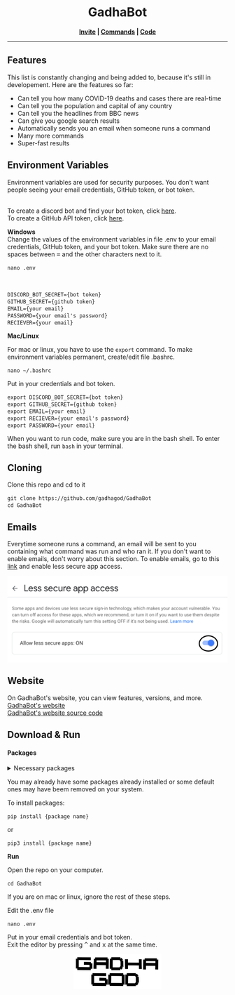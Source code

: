 <h1 align="center">GadhaBot</h1>
<p align="center">
  <b><a href="https://discord.com/oauth2/authorize?client_id=714911868455747629&permissions=0&scope=bot">Invite</a> | 
    <a href="https://github.com/gadhagod/GadhaBot/blob/master/commands.txt">Commands</a> |
    <a href="https://github.com/gadhagod/GadhaBot">Code</a>
  </b>
</p>

<hr>
<h2>Features</h2>
This list is constantly changing and being added to, because it's still in developement. Here are the features so far:
<ul>
  <li>Can tell you how many COVID-19 deaths and cases there are real-time</li>
  <li>Can tell you the population and capital of any country</li>
  <li>Can tell you the headlines from BBC news</li>
  <li>Can give you google search results</li>
  <li>Automatically sends you an email when someone runs a command</li>
  <li>Many more commands
  <li>Super-fast results</li>
</ul>

<h2>Environment Variables</h2>
<p>Environment variables are used for security purposes. You don't want people seeing your email credentials, GitHub token, or bot token. </p><br>
To create a discord bot and find your bot token, click <a href="DiscordBotCreate.md">here</a>.<br> To create a GitHub API token, click <a href="GitHubAPI.md">here</a>.</p>
<p><b>Windows</b><br>
Change the values of the environment variables in file .env to your email credentials, GitHub token, and your bot token. Make sure there are no spaces between <kbd>=</kbd> and the other characters next to it. 
  
    nano .env
 <br>
 
    DISCORD_BOT_SECRET={bot token}
    GITHUB_SECRET={github token}
    EMAIL={your email}
    PASSWORD={your email's password}
    RECIEVER={your email}

<p><b>Mac/Linux</b></p>
<p>For mac or linux, you have to use the <code>export</code> command. To make environment variables permanent, create/edit file .bashrc.</p>

    nano ~/.bashrc
<p>Put in your credentials and bot token.</p>

    export DISCORD_BOT_SECRET={bot token}
    export GITHUB_SECRET={github token}
    export EMAIL={your email}
    export RECIEVER={your email's password}
    export PASSWORD={your email}
<p>When you want to run code, make sure you are in the bash shell. To enter the bash shell, run <code>bash</code> in your terminal.</p>

<h2>Cloning</h2>
<p>Clone this repo and cd to it</p>

    git clone https://github.com/gadhagod/GadhaBot
    cd GadhaBot

<h2>Emails</h2>
<p>Everytime someone runs a command, an email will be sent to you containing what command was run and who ran it. If you don't want to enable emails, don't worry about this section. To enable emails, go to this <a href="https://myaccount.google.com/u/5/lesssecureapps?gar=1">link</a> and enable less secure app access.</p>
<div align="center">
<img src="README images/LessSecureAppAcess.png" style="vertical-align:middle"/>
</div>

<h2>Website</h2>
<p>On GadhaBot's website, you can view features, versions, and more.<br>
<a href="https://gadhabot.gadhagod.repl.co/">GadhaBot's website</a><br>
<a href="https://github.com/gadhagod/GadhaBot/tree/master/Website">GadhaBot's website source code</a>

<h2>Download & Run</h2>
<p><h4>Packages</h4></p>
<details>
  <summary>Necessary packages</summary>
  <ul>
    <li>discord</li>
    <li>countryinfo</li>
    <li>beautifulsoup4</li>
    <li>feedparser</li>
    <li>requests</li>
    <li>google</li>
    <li>pygithub</li>
  </ul>
</details>

<p>You may already have some packages already installed or some default ones may have beem removed on your system.</p>
</p>To install packages:</p>

    pip install {package name}
<p>or</p>

    pip3 install {package name}
<p><b>Run</p></b>
<p>Open the repo on your computer.</p>

    cd GadhaBot
<p>If you are on mac or linux, ignore the rest of these steps. </p>
<p>Edit the .env file</p>

    nano .env
<p>Put in your email credentials and bot token.<br>
Exit the editor by pressing <kbd>^</kbd> and <kbd>x</kbd> at the same time.</p>

<p align="center">
  <a href="http://gadhagod.repl.co/"><img src="Logos/logo.png" legnth=40% width=40%></a>
</p>
